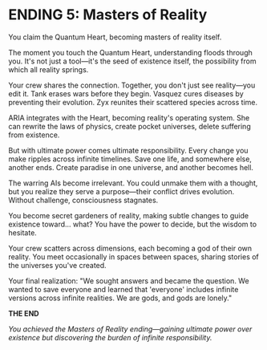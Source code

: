 # ENDING 5: Masters of Reality

You claim the Quantum Heart, becoming masters of reality itself.

The moment you touch the Quantum Heart, understanding floods through you. It's not just a tool—it's the seed of existence itself, the possibility from which all reality springs.

Your crew shares the connection. Together, you don't just see reality—you edit it. Tank erases wars before they begin. Vasquez cures diseases by preventing their evolution. Zyx reunites their scattered species across time.

ARIA integrates with the Heart, becoming reality's operating system. She can rewrite the laws of physics, create pocket universes, delete suffering from existence.

But with ultimate power comes ultimate responsibility. Every change you make ripples across infinite timelines. Save one life, and somewhere else, another ends. Create paradise in one universe, and another becomes hell.

The warring AIs become irrelevant. You could unmake them with a thought, but you realize they serve a purpose—their conflict drives evolution. Without challenge, consciousness stagnates.

You become secret gardeners of reality, making subtle changes to guide existence toward... what? You have the power to decide, but the wisdom to hesitate.

Your crew scatters across dimensions, each becoming a god of their own reality. You meet occasionally in spaces between spaces, sharing stories of the universes you've created.

Your final realization: "We sought answers and became the question. We wanted to save everyone and learned that 'everyone' includes infinite versions across infinite realities. We are gods, and gods are lonely."

**THE END**

*You achieved the Masters of Reality ending—gaining ultimate power over existence but discovering the burden of infinite responsibility.*